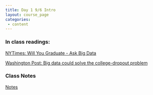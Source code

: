 ```yaml
---
title: Day 1 9/6 Intro
layout: course_page
categories:
 - content
---
```


### In class readings:

[NYTimes: Will You Graduate - Ask Big Data](https://www.nytimes.com/2017/02/02/education/edlife/will-you-graduate-ask-big-data.html)

[Washington Post: Big data could solve the college-dropout problem](https://www.washingtonpost.com/news/grade-point/wp/2017/12/12/big-data-could-solve-the-college-dropout-problem)

### Class Notes
[Notes](../day1notes)

